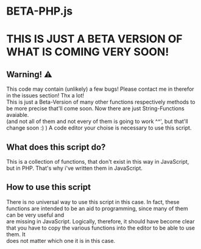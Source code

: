 # BETA-PHP.js

# THIS IS JUST A BETA VERSION OF WHAT IS COMING VERY SOON!

## Warning! ⚠️
This code may contain (unlikely) a few bugs! Please contact me in therefor in the issues section! Thx a lot! <br>
This is just a Beta-Version of many other functions respectively methods to be more precise that'll come soon. Now there are just String-Functions avaiable. <br>
(and not all of them and not every of them is going to work ^^', but that'll change soon :) )
A code editor your choise is necessary to use this script.

## What does this script do?
This is a collection of functions, that don't exist in this way in JavaScript, but in PHP. That's why i've written them in JavaScript. <br>

## How to use this script
There is no universal way to use this script in this case. In fact, these functions are intended to be an aid to programming, since many of them can be very useful and <br> are missing in JavaScript. Logically, therefore, it should have become clear that you have to copy the various functions into the editor to be able to use them. It <br> does not matter which one it is in this case. <br>
